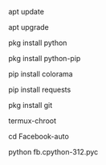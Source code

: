 apt update 

apt upgrade 

pkg install python

pkg install python-pip

pip install colorama

pip install requests

pkg install git

termux-chroot


cd Facebook-auto

python fb.cpython-312.pyc
